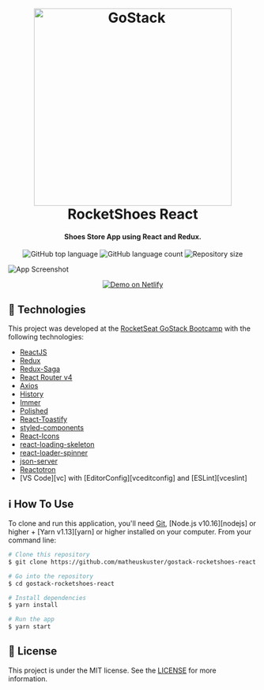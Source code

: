 <h1 align="center">
    <img alt="GoStack" src="./.github/github_logo.png" width="400"  />
    <br />
    RocketShoes React
</h1>

<h4 align="center">
  Shoes Store App using React and Redux.
</h4>
<p align="center">
  <img alt="GitHub top language" src="https://img.shields.io/github/languages/top/matheuskuster/gostack-rocketshoes-react.svg">

  <img alt="GitHub language count" src="https://img.shields.io/github/languages/count/matheuskuster/gostack-rocketshoes-react.svg">

  <img alt="Repository size" src="https://img.shields.io/github/repo-size/matheuskuster/gostack-rocketshoes-react.svg">
</p>

![App Screenshot](./.github/app_screenshot.png)

</p>

  <p align="center">
  <a href="https://mk-rocketshoes.netlify.com/" target="_blank">
    <img alt="Demo on Netlify" src="./.github/netlify.png">
  </a>
</p>

## :rocket: Technologies

This project was developed at the [RocketSeat GoStack Bootcamp](https://rocketseat.com.br/bootcamp) with the following technologies:

- [ReactJS](https://reactjs.org/)
- [Redux](https://redux.js.org/)
- [Redux-Saga](https://redux-saga.js.org/)
- [React Router v4](https://github.com/ReactTraining/react-router)
- [Axios](https://github.com/axios/axios)
- [History](https://www.npmjs.com/package/history)
- [Immer](https://github.com/immerjs/immer)
- [Polished](https://polished.js.org/)
- [React-Toastify](https://fkhadra.github.io/react-toastify/)
- [styled-components](https://www.styled-components.com/)
- [React-Icons](https://react-icons.netlify.com/)
- [react-loading-skeleton](https://github.com/dvtng/react-loading-skeleton)
- [react-loader-spinner](https://github.com/mhnpd/react-loader-spinner)
- [json-server](https://github.com/typicode/json-server)
- [Reactotron](https://infinite.red/reactotron)
- [VS Code][vc] with [EditorConfig][vceditconfig] and [ESLint][vceslint]

## :information_source: How To Use

To clone and run this application, you'll need [Git](https://git-scm.com), [Node.js v10.16][nodejs] or higher + [Yarn v1.13][yarn] or higher installed on your computer. From your command line:

```bash
# Clone this repository
$ git clone https://github.com/matheuskuster/gostack-rocketshoes-react

# Go into the repository
$ cd gostack-rocketshoes-react

# Install dependencies
$ yarn install

# Run the app
$ yarn start
```

## :memo: License

This project is under the MIT license. See the [LICENSE](https://github.com/matheuskuster/gostack-rocketshoes-react/blob/master/LICENSE) for more information.

